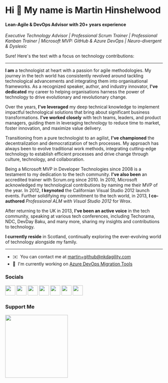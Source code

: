 # Hi 👋 My name is Martin Hinshelwood

#### Lean-Agile & DevOps Advisor with 20+ years experience

_Executive Technology Advisor | Professional Scrum Trainer | Professional Kanban Trainer | Microsoft MVP: GitHub & Azure DevOps | Neuro-divergent & Dyslexic_

Sure! Here's the text with a focus on technology contributions:

---

**I am** a technologist at heart with a passion for agile methodologies. My journey in the tech world has consistently revolved around tackling technological advancements and integrating them into organisational frameworks. As a recognized speaker, author, and industry innovator, **I've dedicated** my career to helping organisations harness the power of technology to drive evolutionary and revolutionary change.

Over the years, **I've leveraged** my deep technical knowledge to implement impactful technological solutions that bring about significant business transformations. **I've worked closely** with tech teams, leaders, and product managers, guiding them in leveraging technology to reduce time to market, foster innovation, and maximize value delivery.

Transitioning from a pure technologist to an agilist, **I've championed** the decentralization and democratization of tech processes. My approach has always been to evolve traditional work methods, integrating cutting-edge technology to establish efficient processes and drive change through culture, technology, and collaboration.

Being a Microsoft MVP in Developer Technologies since 2008 is a testament to my dedication to the tech community. **I've also been** an accredited trainer with Scrum.org since 2010. In 2010, Microsoft acknowledged my technological contributions by naming me their MVP of the year. In 2012, **I keynoted** the Californian Visual Studio 2012 launch events. Further solidifying my commitment to the tech world, in 2013, **I co-authored** *Professional ALM with Visual Studio 2012* for Wrox.

After returning to the UK in 2013, **I've been an active voice** in the tech community, speaking at various tech conferences, including Techorama, NDC, DevDay Baku, and many more, sharing my insights and contributions to technology.

**I currently reside** in Scotland, continually exploring the ever-evolving world of technology alongside my family.

---

* ✉️  You can contact me at [martin+github@nkdagility.com](mailto:martin+github@nkdagility.com)
* 🚀  I'm currently working on [Azure DevOps Migration Tools](http://github.com/nkdAgility/azure-devops-migration-tools)

### Socials

<p align="left"> <a href="https://www.github.com/mrhinsh" target="_blank" rel="noreferrer"><img src="https://raw.githubusercontent.com/danielcranney/readme-generator/main/public/icons/socials/github.svg" width="32" height="32" /></a> <a href="https://www.linkedin.com/in/martinhinshelwood" target="_blank" rel="noreferrer"><img src="https://raw.githubusercontent.com/danielcranney/readme-generator/main/public/icons/socials/linkedin.svg" width="32" height="32" /></a> <a href="http://www.medium.com/naked-agility-from-martin-hinshelwood" target="_blank" rel="noreferrer"><img src="https://raw.githubusercontent.com/danielcranney/readme-generator/main/public/icons/socials/medium.svg" width="32" height="32" /></a> <a href="https://nkdagility.com/feed/" target="_blank" rel="noreferrer"><img src="https://raw.githubusercontent.com/danielcranney/readme-generator/main/public/icons/socials/rss.svg" width="32" height="32" /></a> <a href="https://stackoverflow.com/users/11799/mrhinsh-martin-hinshelwood" target="_blank" rel="noreferrer"><img src="https://raw.githubusercontent.com/danielcranney/readme-generator/main/public/icons/socials/stackoverflow.svg" width="32" height="32" /></a> <a href="https://www.twitter.com/mrhinsh" target="_blank" rel="noreferrer"><img src="https://raw.githubusercontent.com/danielcranney/readme-generator/main/public/icons/socials/twitter.svg" width="32" height="32" /></a> <a href="https://www.youtube.com/c/@nakedAgility" target="_blank" rel="noreferrer"><img src="https://raw.githubusercontent.com/danielcranney/readme-generator/main/public/icons/socials/youtube.svg" width="32" height="32" /></a></p>

### Support Me

<a href="https://www.buymeacoffee.com/mrhinsh"><img src="https://cdn.buymeacoffee.com/buttons/v2/default-yellow.png" width="200" /></a>
